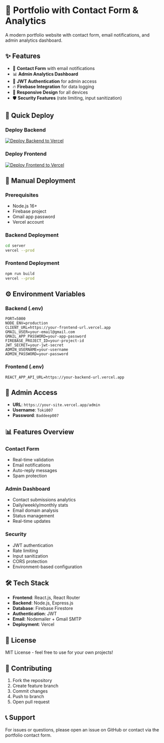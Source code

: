 # 🌟 Portfolio with Contact Form & Analytics

A modern portfolio website with contact form, email notifications, and admin analytics dashboard.

## ✨ Features

- 📧 **Contact Form** with email notifications
- 📊 **Admin Analytics Dashboard** 
- 🔐 **JWT Authentication** for admin access
- 🔥 **Firebase Integration** for data logging
- 📱 **Responsive Design** for all devices
- 🛡️ **Security Features** (rate limiting, input sanitization)

## 🚀 Quick Deploy

### Deploy Backend
[![Deploy Backend to Vercel](https://vercel.com/button)](https://vercel.com/new/clone?repository-url=https://github.com/BADDEEP007/personal-portfolio&project-name=portfolio-backend&root-directory=server)

### Deploy Frontend  
[![Deploy Frontend to Vercel](https://vercel.com/button)](https://vercel.com/new/clone?repository-url=https://github.com/BADDEEP007/personal-portfolio&project-name=portfolio-frontend)

## 🔧 Manual Deployment

### Prerequisites
- Node.js 16+
- Firebase project
- Gmail app password
- Vercel account

### Backend Deployment
```bash
cd server
vercel --prod
```

### Frontend Deployment
```bash
npm run build
vercel --prod
```

## ⚙️ Environment Variables

### Backend (.env)
```env
PORT=5000
NODE_ENV=production
CLIENT_URL=https://your-frontend-url.vercel.app
GMAIL_USER=your-email@gmail.com
GMAIL_APP_PASSWORD=your-app-password
FIREBASE_PROJECT_ID=your-project-id
JWT_SECRET=your-jwt-secret
ADMIN_USERNAME=your-username
ADMIN_PASSWORD=your-password
```

### Frontend (.env)
```env
REACT_APP_API_URL=https://your-backend-url.vercel.app
```

## 🎯 Admin Access

- **URL**: `https://your-site.vercel.app/admin`
- **Username**: `Toki007`
- **Password**: `Baddeep007`

## 📊 Features Overview

### Contact Form
- Real-time validation
- Email notifications
- Auto-reply messages
- Spam protection

### Admin Dashboard
- Contact submissions analytics
- Daily/weekly/monthly stats
- Email domain analysis
- Status management
- Real-time updates

### Security
- JWT authentication
- Rate limiting
- Input sanitization
- CORS protection
- Environment-based configuration

## 🛠️ Tech Stack

- **Frontend**: React.js, React Router
- **Backend**: Node.js, Express.js
- **Database**: Firebase Firestore
- **Authentication**: JWT
- **Email**: Nodemailer + Gmail SMTP
- **Deployment**: Vercel

## 📝 License

MIT License - feel free to use for your own projects!

## 🤝 Contributing

1. Fork the repository
2. Create feature branch
3. Commit changes
4. Push to branch
5. Open pull request

## 📞 Support

For issues or questions, please open an issue on GitHub or contact via the portfolio contact form.